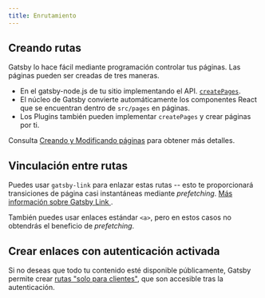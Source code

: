 ```yaml
---
title: Enrutamiento
---
```


## Creando rutas

Gatsby lo hace fácil mediante programación controlar tus páginas. Las páginas pueden ser creadas de tres maneras.

- En el gatsby-node.js de tu sitio implementando el API.
  [`createPages`](/docs/node-apis/#createPages).
- El núcleo de Gatsby convierte automáticamente los componentes React que se encuentran dentro de `src/pages` en páginas.
- Los Plugins también pueden implementar  `createPages` y crear páginas por ti.

Consulta [Creando y Modificando páginas](/docs/creating-and-modifying-pages) para obtener más detalles.

## Vinculación entre rutas

Puedes usar `gatsby-link` para enlazar estas rutas -- esto te proporcionará transiciones de página casi instantáneas mediante _prefetching_. [Más información sobre Gatsby Link
](/docs/gatsby-link/).

También puedes usar enlaces estándar `<a>`, pero en estos casos no obtendrás el beneficio de _prefetching_.

## Crear enlaces con autenticación activada

Si no deseas que todo tu contenido esté disponible públicamente, Gatsby permite crear [rutas "solo para clientes"](/docs/client-only-routes-and-user-authentication), que son accesible tras la autenticación.

<GuideList slug={props.slug} />
